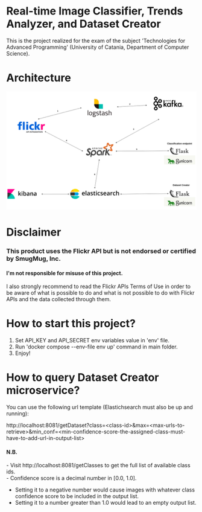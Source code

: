 # Real-time Image Classifier, Trends Analyzer, and Dataset Creator

This is the project realized for the exam of the subject 'Technologies for Advanced Programming' (University of Catania, Department of Computer Science).

# Architecture

<img src='cloud_tap_project_architecture.png'>

# Disclaimer

<b><h3>This product uses the Flickr API but is not endorsed or certified by SmugMug, Inc.</h3></b>
<h4>I'm not responsible for misuse of this project.</h4>
I also strongly recommend to read the Flickr APIs Terms of Use in order to be aware of what is possible to do and what is not possible to do with Flickr APIs and the data collected through them.

# How to start this project?

1. Set API_KEY and API_SECRET env variables value in 'env' file.
2. Run 'docker compose --env-file env up' command in main folder.
3. Enjoy!
  
# How to query Dataset Creator microservice?

You can use the following url template (Elastichsearch must also be up and running):  

http://localhost:8081/getDataset?class=<class-id\>&max=\<max-urls-to-retrieve\>&min_conf=\<min-confidence-score-the-assigned-class-must-have-to-add-url-in-output-list\>

<h4>N.B.</h4>
- Visit http://localhost:8081/getClasses to get the full list of available class ids.<br>
- Confidence score is a decimal number in [0.0, 1.0].

  - Setting it to a negative number would cause images with whatever class confidence score to be included in the output list.  
  - Setting it to a number greater than 1.0 would lead to an empty output list.
